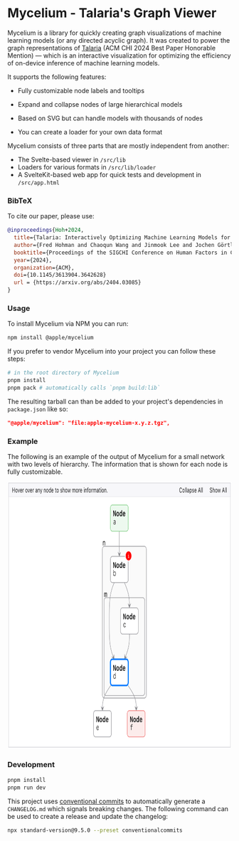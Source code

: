 # Mycelium - Talaria's Graph Viewer

Mycelium is a library for quickly creating graph visualizations of machine learning models (or any directed acyclic graph).
It was created to power the graph representations of [Talaria](https://machinelearning.apple.com/research/talaria) (ACM CHI 2024 Best Paper Honorable Mention) — which is an interactive visualization for optimizing the efficiency of on-device inference of machine learning models.

It supports the following features:

- Fully customizable node labels and tooltips
- Expand and collapse nodes of large hierarchical models
- Based on SVG but can handle models with thousands of nodes

- You can create a loader for your own data format

Mycelium consists of three parts that are mostly independent from another:

- The Svelte-based viewer in `/src/lib`
- Loaders for various formats in `/src/lib/loader`
- A SvelteKit-based web app for quick tests and development in `/src/app.html`

### BibTeX

To cite our paper, please use:

```bib
@inproceedings{Hoh+2024,
  title={Talaria: Interactively Optimizing Machine Learning Models for Efficient Inference},
  author={Fred Hohman and Chaoqun Wang and Jinmook Lee and Jochen Görtler and Dominik Moritz and Jeffrey Bigham and Zhile Ren and Cecile Foret and Qi Shan and Xiaoyi Zhang},
  booktitle={Proceedings of the SIGCHI Conference on Human Factors in Computing Systems},
  year={2024},
  organization={ACM},
  doi={10.1145/3613904.3642628}
  url = {https://arxiv.org/abs/2404.03085}
}
```

### Usage


To install Mycelium via NPM you can run:

```sh
npm install @apple/mycelium
```

If you prefer to vendor Mycelium into your project you can follow these steps:

```sh
# in the root directory of Mycelium
pnpm install
pnpm pack # automatically calls `pnpm build:lib`
```

The resulting tarball can than be added to your project's dependencies in `package.json` like so:

```json
"@apple/mycelium": "file:apple-mycelium-x.y.z.tgz",
```

### Example

The following is an example of the output of Mycelium for a small network with two levels of hierarchy. The information that is shown for each node is fully customizable.

<p align="center">
    <img src="./example.png" alt="Mycelium example" height="600" />
</p>

### Development

```sh
pnpm install
pnpm run dev
```

This project uses [conventional commits](https://www.conventionalcommits.org/en/v1.0.0/) to automatically generate a `CHANGELOG.md` which signals breaking changes.
The following command can be used to create a release and update the changelog:

```sh
npx standard-version@9.5.0 --preset conventionalcommits
```
